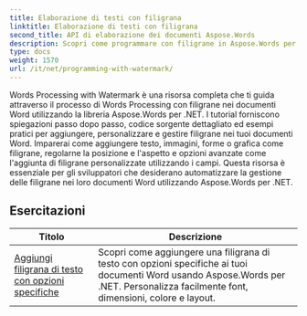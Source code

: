 ```yaml
---
title: Elaborazione di testi con filigrana
linktitle: Elaborazione di testi con filigrana
second_title: API di elaborazione dei documenti Aspose.Words
description: Scopri come programmare con filigrane in Aspose.Words per .NET. Scopri come aggiungere filigrane di testo o immagini, personalizzarne l'aspetto, posizionarle sulle pagine e altro ancora con tutorial passo dopo passo e codice C# di esempio.
type: docs
weight: 1570
url: /it/net/programming-with-watermark/
---
```

Words Processing with Watermark è una risorsa completa che ti guida attraverso il processo di Words Processing con filigrane nei documenti Word utilizzando la libreria Aspose.Words per .NET. I tutorial forniscono spiegazioni passo dopo passo, codice sorgente dettagliato ed esempi pratici per aggiungere, personalizzare e gestire filigrane nei tuoi documenti Word. Imparerai come aggiungere testo, immagini, forme o grafica come filigrane, regolarne la posizione e l'aspetto e opzioni avanzate come l'aggiunta di filigrane personalizzate utilizzando i campi. Questa risorsa è essenziale per gli sviluppatori che desiderano automatizzare la gestione delle filigrane nei loro documenti Word utilizzando Aspose.Words per .NET.

 ## Esercitazioni
| Titolo | Descrizione |
| --- | --- |
| [Aggiungi filigrana di testo con opzioni specifiche](./add-text-watermark-with-specific-options/) | Scopri come aggiungere una filigrana di testo con opzioni specifiche ai tuoi documenti Word usando Aspose.Words per .NET. Personalizza facilmente font, dimensioni, colore e layout. |